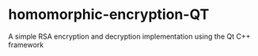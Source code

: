 # homomorphic-encryption-QT
A simple RSA encryption and decryption implementation using the Qt C++ framework
